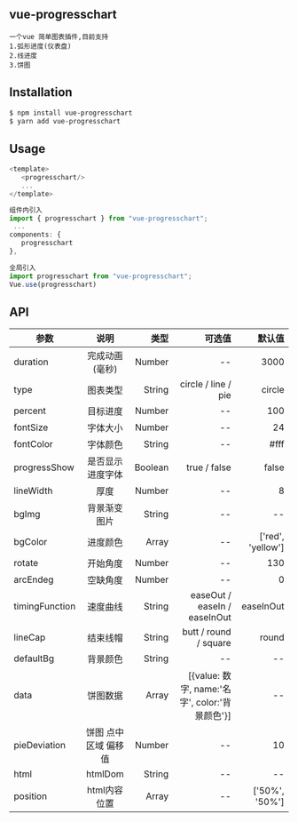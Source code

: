 
## vue-progresschart
```
一个vue 简单图表插件,目前支持
1.弧形进度(仪表盘)
2.线进度
3.饼图
``` 

## Installation

```bash
$ npm install vue-progresschart
$ yarn add vue-progresschart
```
## Usage


```js
<template>
   <progresschart/>
   ...
</template>

组件内引入
import { progresschart } from "vue-progresschart";
 ...
components: {
   progresschart
},
 
全局引入
import progresschart from "vue-progresschart";
Vue.use(progresschart)
```
## API

| 参数   |  说明  |  类型 |   可选值 |默认值 |
|--------|:-------:|------:|------:|------:|
| duration |  完成动画(毫秒) | Number| --| 3000|
| type |  图表类型 | String| circle / line / pie | circle|
| percent |目标进度 | Number| --| 100|
| fontSize |字体大小 | Number| --| 24|
| fontColor |字体颜色 | String| --| #fff|
| progressShow |是否显示进度字体 | Boolean| true / false | false|
| lineWidth |厚度 | Number| --| 8|
| bgImg |背景渐变图片 | String| --| --|
| bgColor |进度颜色| Array|--| ['red', 'yellow']|
| rotate |开始角度 | Number|--| 130|
| arcEndeg |空缺角度 | Number|--| 0|
| timingFunction |速度曲线 | String|easeOut / easeIn / easeInOut| easeInOut|
| lineCap |结束线帽 | String| butt / round / square| round|
| defaultBg |背景颜色 | String|--| --|
| data |饼图数据 | Array|[{value: 数字, name:'名字', color:'背景颜色'}]| --|
| pieDeviation | 饼图 点中区域 偏移值 | Number|--| 10|
| html | htmlDom | String|--| --|
| position | html内容位置  | Array|--| ['50%', '50%']|





